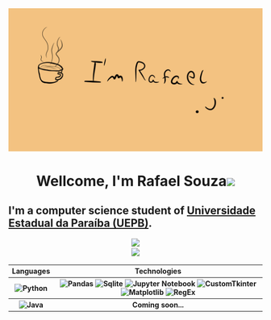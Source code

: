 <div align=center>
  <a href="https://github.com/Rafaelszc">
    <img src="https://raw.githubusercontent.com/Rafaelszc/Rafaelszc/main/imagens/eu.gif"/>
  </a>
</div>

<div>
  <h1 align="center">Wellcome, I'm Rafael Souza<img src="https://media.giphy.com/media/hvRJCLFzcasrR4ia7z/giphy.gif" width="35"></h1>
  <h2>I'm a computer science student of <a href= "https://uepb.edu.br"> Universidade Estadual da Paraíba (UEPB)</a>.</h2>
</div>

<div align=center>
  <a href="https://github.com/Rafaelszc">
    <img src="https://github-readme-stats.vercel.app/api?username=Rafaelszc&show_icons=true&icon_color=FFFFFF&theme=dark&bg_color=FFFFFF00&hide_title=true&hide_border=true" /> <br>
    <img style="width: 350px;" src="https://github-readme-stats.vercel.app/api/top-langs/?username=Rafaelszc&theme=dark&hide_border=true&bg_color=FFFFFF00&hide_title=true" />
  </a>        
</div>

<div align=center> 
  <table>
    <tr>
      <th>
        Languages
      </th>
      <th>
        Technologies
      </th>
    </tr>
    <tr>
      <th>
        <img style="width: 30px" src="https://cdn.jsdelivr.net/gh/devicons/devicon@latest/icons/python/python-original.svg" alt="Python" />
      </th>
      <th>
        <img style="width: 30px" src="https://cdn.jsdelivr.net/gh/devicons/devicon@latest/icons/pandas/pandas-original.svg" alt="Pandas" />
        <img style="width: 30px" src="https://cdn.jsdelivr.net/gh/devicons/devicon@latest/icons/sqlite/sqlite-original.svg" alt="Sqlite"/>
        <img style="width: 30px" src="https://cdn.jsdelivr.net/gh/devicons/devicon@latest/icons/jupyter/jupyter-original-wordmark.svg" alt="Jupyter Notebook" />
        <img style="width: 30px" src="https://customtkinter.tomschimansky.com/img/icon.ico" alt="CustomTkinter" />
        <img style="width: 30px" src="https://cdn.jsdelivr.net/gh/devicons/devicon@latest/icons/matplotlib/matplotlib-plain.svg" alt="Matplotlib" />
        <img style="width: 30px;" src="https://user-images.githubusercontent.com/5418178/175823761-ee7996b9-57be-4abf-be93-0ad25e7f37f0.png" alt="RegEx" />
      </th>
    </tr>
    <tr>  
      <th>
        <img style="width: 30px" src="https://cdn.jsdelivr.net/gh/devicons/devicon@latest/icons/java/java-original.svg" alt="Java" />
      </th>
      <th>
        Coming soon...
      </th>
    </tr>
  </table>
</div>
